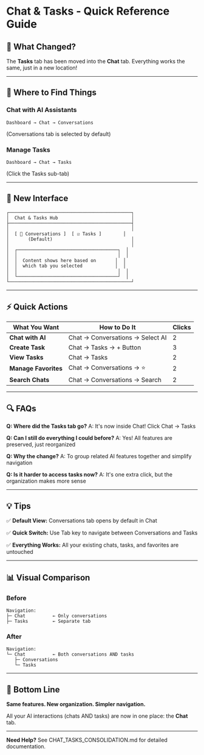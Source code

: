 # Chat & Tasks - Quick Reference Guide

## 🎯 What Changed?

The **Tasks** tab has been moved into the **Chat** tab. Everything works the same, just in a new location!

---

## 📍 Where to Find Things

### Chat with AI Assistants
```
Dashboard → Chat → Conversations
```
(Conversations tab is selected by default)

### Manage Tasks
```
Dashboard → Chat → Tasks
```
(Click the Tasks sub-tab)

---

## 🎨 New Interface

```
┌─────────────────────────────────────────────┐
│  Chat & Tasks Hub                           │
├─────────────────────────────────────────────┤
│                                             │
│  [ 💬 Conversations ]  [ ☑️ Tasks ]        │
│       (Default)                             │
│                                             │
│  ┌─────────────────────────────────────┐  │
│  │                                     │  │
│  │  Content shows here based on       │  │
│  │  which tab you selected            │  │
│  │                                     │  │
│  └─────────────────────────────────────┘  │
└─────────────────────────────────────────────┘
```

---

## ⚡ Quick Actions

| What You Want | How to Do It | Clicks |
|---------------|--------------|--------|
| **Chat with AI** | Chat → Conversations → Select AI | 2 |
| **Create Task** | Chat → Tasks → + Button | 3 |
| **View Tasks** | Chat → Tasks | 2 |
| **Manage Favorites** | Chat → Conversations → ⭐ | 2 |
| **Search Chats** | Chat → Conversations → Search | 2 |

---

## 🔍 FAQs

**Q: Where did the Tasks tab go?**
A: It's now inside Chat! Click Chat → Tasks

**Q: Can I still do everything I could before?**
A: Yes! All features are preserved, just reorganized

**Q: Why the change?**
A: To group related AI features together and simplify navigation

**Q: Is it harder to access tasks now?**
A: It's one extra click, but the organization makes more sense

---

## 💡 Tips

✅ **Default View:** Conversations tab opens by default in Chat

✅ **Quick Switch:** Use Tab key to navigate between Conversations and Tasks

✅ **Everything Works:** All your existing chats, tasks, and favorites are untouched

---

## 📊 Visual Comparison

### Before
```
Navigation:
├─ Chat          ← Only conversations
├─ Tasks         ← Separate tab
```

### After
```
Navigation:
└─ Chat          ← Both conversations AND tasks
   ├─ Conversations
   └─ Tasks
```

---

## 🎯 Bottom Line

**Same features. New organization. Simpler navigation.**

All your AI interactions (chats AND tasks) are now in one place: the **Chat** tab.

---

**Need Help?** See CHAT_TASKS_CONSOLIDATION.md for detailed documentation.
